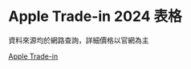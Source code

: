 # Apple Trade-in 2024 表格

資料來源均於網路查詢，詳細價格以官網為主

[Apple Trade-in](https://www.apple.com/tw/shop/trade-in)
